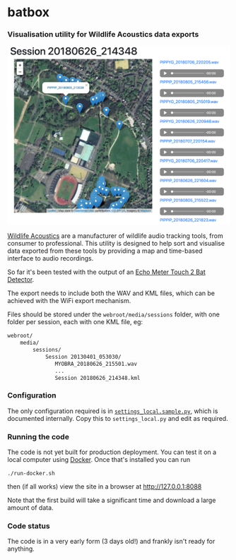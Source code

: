# batbox

### Visualisation utility for Wildlife Acoustics data exports

![Map view](docs/images/mapview.png)         

[Wildlife Acoustics](https://www.wildlifeacoustics.com) are a manufacturer of 
wildlife audio tracking tools, from consumer to professional. This utility is 
designed to help sort and visualise data exported from these tools by providing a 
map and time-based interface to audio recordings.

So far it's been tested with the output of an 
[Echo Meter Touch 2 Bat Detector](https://www.wildlifeacoustics.com/products/echo-meter-touch-2).

The export needs to include both the WAV and KML files, which can be achieved with the WiFi export
mechanism.  

Files should be stored under the `webroot/media/sessions` folder, with one folder per session,
each with one KML file, eg:

    webroot/
        media/
            sessions/
                Session 20130401_053030/
                   MYOBRA_20180626_215501.wav
                   ...
                   Session 20180626_214348.kml
### Configuration

The only configuration required is in [`settings_local.sample.py`](settings_local.sample.py), which is documented internally.
Copy this to `settings_local.py` and edit as required.                   
                   
### Running the code

The code is not yet built for production deployment. You can test it on a local computer using
[Docker](https://docker.com). Once that's installed you can run

    ./run-docker.sh
    
then (if all works) view the site in a browser at http://127.0.0.1:8088

Note that the first build will take a significant time and download a large amount of data.


### Code status

The code is in a very early form (3 days old!) and frankly isn't ready for anything.
           
                   